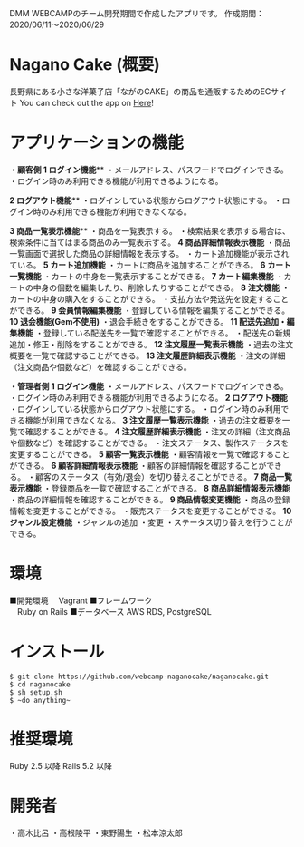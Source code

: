 DMM WEBCAMPのチーム開発期間で作成したアプリです。
作成期間：2020/06/11〜2020/06/29

# Nagano Cake (概要)
⻑野県にある⼩さな洋菓⼦店「ながのCAKE」の商品を通販するためのECサイト
You can check out the app on [Here]()!

# アプリケーションの機能
**・顧客側**
**1 ログイン機能****
・メールアドレス、パスワードでログインできる。
・ログイン時のみ利用できる機能が利用できるようになる。

**2 ログアウト機能****
・ログインしている状態からログアウト状態にする。 
・ログイン時のみ利用できる機能が利用できなくなる。

**3 商品一覧表示機能****
・商品を一覧表示する。 
・検索結果を表示する場合は、検索条件に当てはまる商品のみ一覧表示する。
**4 商品詳細情報表示機能**
・商品一覧画面で選択した商品の詳細情報を表示する。
・カート追加機能が表示されている。
**5 カート追加機能**
・カートに商品を追加することができる。
**6 カート一覧機能**
・カートの中身を一覧表示することができる。
**7 カート編集機能**
・カートの中身の個数を編集したり、削除したりすることができる。
**8 注文機能**
・カートの中身の購入をすることができる。
・支払方法や発送先を設定することができる。
**9 会員情報編集機能**
・登録している情報を編集することができる。
**10 退会機能(Gem不使用)**
・退会手続きをすることができる。
**11 配送先追加・編集機能**
・登録している配送先を一覧で確認することができる。 
・配送先の新規追加・修正・削除をすることができる。
**12 注文履歴一覧表示機能**
・過去の注文概要を一覧で確認することができる。
**13 注文履歴詳細表示機能**
・注文の詳細（注文商品や個数など）を確認することができる。

**・管理者側**
**1 ログイン機能**
・メールアドレス、パスワードでログインできる。 
・ログイン時のみ利用できる機能が利用できるようになる。
**2 ログアウト機能**
・ログインしている状態からログアウト状態にする。 
・ログイン時のみ利用できる機能が利用できなくなる。
**3 注文履歴一覧表示機能**
・過去の注文概要を一覧で確認することができる。
**4 注文履歴詳細表示機能**
・注文の詳細（注文商品や個数など）を確認することができる。 
・注文ステータス、製作ステータスを変更することができる。
**5 顧客一覧表示機能**
・顧客情報を一覧で確認することができる。
**6 顧客詳細情報表示機能**
・顧客の詳細情報を確認することができる。 
・顧客のステータス（有効/退会）を切り替えることができる。
**7 商品一覧表示機能**
・登録商品を一覧で確認することができる。
**8 商品詳細情報表示機能**
・商品の詳細情報を確認することができる。
**9 商品情報変更機能**
・商品の登録情報を変更することができる。 
・販売ステータスを変更することができる。
**10 ジャンル設定機能**
・ジャンルの追加
・変更
・ステータス切り替えを行うことができる。


# 環境
■開発環境
　Vagrant
■フレームワーク  
　Ruby on Rails
■データベース
AWS RDS, PostgreSQL

# インストール
```
$ git clone https://github.com/webcamp-naganocake/naganocake.git
$ cd naganocake
$ sh setup.sh
$ ~do anything~
```
# 推奨環境
Ruby 2.5 以降 Rails 5.2 以降


# 開発者
・高木比呂
・高根陵平
・東野陽生
・松本涼太郎
